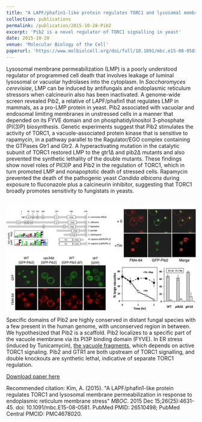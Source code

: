 ```yaml
---
title: "A LAPF/phafin1-like protein regulates TORC1 and lysosomal membrane permeabilization in response to endoplasmic reticulum membrane stress"
collection: publications
permalink: /publication/2015-10-28-Pib2
excerpt: 'Pib2 is a novel regulator of TORC1 signalling in yeast'
date: 2015-10-28
venue: 'Molecular Biology of the Cell'
paperurl: 'https://www.molbiolcell.org/doi/full/10.1091/mbc.e15-08-0581'
---
```

Lysosomal membrane permeabilization (LMP) is a poorly understood regulator of programmed cell death that involves leakage of luminal lysosomal or vacuolar hydrolases into the cytoplasm. In <i>Saccharomyces cerevisiae</i>, LMP can be induced by antifungals and endoplasmic reticulum stressors when calcineurin also has been inactivated. A genome-wide screen revealed Pib2, a relative of LAPF/phafin1 that regulates LMP in mammals, as a pro-LMP protein in yeast. Pib2 associated with vacuolar and endosomal limiting membranes in unstressed cells in a manner that depended on its FYVE domain and on phosphatidylinositol 3-phosphate (PI(3)P) biosynthesis. Genetic experiments suggest that Pib2 stimulates the activity of TORC1, a vacuole-associated protein kinase that is sensitive to rapamycin, in a pathway parallel to the Ragulator/EGO complex containing the GTPases Gtr1 and Gtr2. A hyperactivating mutation in the catalytic subunit of TORC1 restored LMP to the gtr1∆ and pib2∆ mutants and also prevented the synthetic lethality of the double mutants. These findings show novel roles of PI(3)P and Pib2 in the regulation of TORC1, which in turn promoted LMP and nonapoptotic death of stressed cells. Rapamycin prevented the death of the pathogenic yeast <i>Candida albicans</i> during exposure to fluconazole plus a calcineurin inhibitor, suggesting that TORC1 broadly promotes sensitivity to fungistats in yeasts.

<br/><img src='/images/Pib2.png'>

Specific domains of Pib2 are highly conserved in distant fungal species with a few present in the human genome, with unconserved region in between. We hypothesized that Pib2 is a scaffold. Pib2 localizes to a specific part of the vacuole membrane via its PI3P binding domain (FYVE). In ER stress (induced by Tunicamycin), [the vacuole fragments](https://www.jbc.org/content/287/23/19029.long), which depends on active TORC1 signaling. Pib2 and GTR1 are both upstream of TORC1 signalling, and double knockouts are synthetic lethal, indicative of separate TORC1 regulation.

[Download paper here](https://www.molbiolcell.org/doi/full/10.1091/mbc.e15-08-0581)

Recommended citation: Kim, A. (2015). &quot;A LAPF/phafin1-like protein regulates TORC1 and lysosomal membrane permeabilization in response to endoplasmic reticulum membrane stress&quot; <i>MBOC</i>. 2015 Dec 15;26(25):4631-45. doi: 10.1091/mbc.E15-08-0581. PubMed PMID: 26510498; PubMed Central PMCID: PMC4678020.
